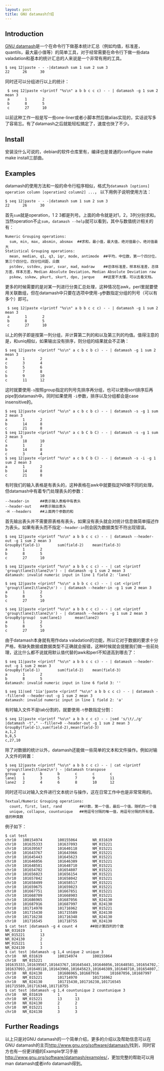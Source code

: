 ```yaml
---
layout: post
title: GNU datamash介绍
---
```


## Introduction
[GNU datamash](http://www.gnu.org/software/datamash/)是一个在命令行下做基本统计汇总（例如均值，标准差，quantils，最大最小值等）的简单工具，对于经常需要在命令行下做一些data valadation和基本的统计汇总的人来说是一个非常有用的工具。

```
$ seq 12|paste - - -|datamash sum 1 sum 2 sum 3
22      26      30
```

同时还可以分组进行以上的统计：

```
 $ seq 12|paste <(printf "%s\n" a b b c c c) - - | datamash -g 1 sum 2 mean 3
 a       1       2
 b       8       5
 c       27      10
```

以前这种工作一般是写一些one-liner或者小脚本然后做alias实现的，实话说写多了容易忘。有了datamash之后就能轻松搞定了，速度也快了不少。

## Install
安装没什么可说的，debian的软件仓库里有，编译也是普通的configure make make install三部曲。

## Examples
datamash的使用方法和一般的命令行程序相似，格式为`datamash [options] operation column [operation2 column2] ...`，
以下用例子说明使用方法：
```
$ seq 12|paste - - -|datamash sum 1 sum 2 sum 3
22      26      30
```
首先`sum`就是operation，1 2 3都是列号。上面的命令就是对1，2，3列分别求和。
当然operation不止`sum`，`datamash --help`就可以看到，其中与数值统计相关的有：
```
Numeric Grouping operations:
  sum, min, max, absmin, absmax  ##求和，最小值，最大值，绝对值最小，绝对值最大
Statistical Grouping operations:
  mean, median, q1, q3, iqr, mode, antimode  ##平均，中位数，第一个四分位，第三个四分位，四分位间距，众数
  pstdev, sstdev, pvar, svar, mad, madraw    ##总体标准差，样本标准差，总体方差，样本方差，Median Absolute Deviation，Median Absolute Deviation raw
  pskew, sskew, pkurt, skurt, dpo, jarque    ##这里不太懂，可以去看文档。
```
更多的时候需要的是对某一列进行分类汇总处理，这种情况在awk，perl里就要使用关联数组，但在datamash中只要在选项中使用`-g`参数指定分组的列号（可以有多个）即可。
```
 $ seq 12|paste <(printf "%s\n" a b b c c c) - - | datamash -g 1 sum 2 mean 3
 a       1       2
 b       8       5
 c       27      10
```
以上的例子即是按第一列分组，并计算第二列的和以及第三列的均值。值得注意的是，和uniq相似，如果输出没有排序，则分组的结果就会不正确：
```
$ seq 12|paste <(printf "%s\n" a c b c b c) - - | datamash -g 1 sum 2 mean 3
a       1       2
c       3       4
b       5       6
c       7       8
b       9       10
c       11      12
```
这时就要使用`-s`按照group指定的列号先排序再分组，也可以使用sort排序后再pipe到datamash中。同时如果使用 `-i`参数，排序以及分组都会是case insensitive的。
```
$ seq 12|paste <(printf "%s\n" a c b c b c) - - | datamash -s -g 1 sum 2 mean 3
a       1       2
b       14      8
c       21      8
$ seq 12|paste <(printf "%s\n" a c b C b C) - - | datamash -s -g 1 sum 2 mean 3
C       18      10
a       1       2
b       14      8
c       3       4
$ seq 12|paste <(printf "%s\n" a c b C b C) - - | datamash -s -i -g 1 sum 2 mean 3
a       1       2
b       14      8
c       21      8
```
有时我们的输入表格是有表头的，这种表格在awk中就要指定NR做不同的处理，但datamash中有着专门处理表头的参数：  
```
--header-in     ##表示输入表格中有表头
--header-out    ##表示输出表头
-H --headers    ##上面两个参数的和
```
首先输出表头并不需要原表格有表头，如果没有表头就会对统计信息做简单描述作为表头。如果有表头而不指定`--header-in`则会因为数据类型不符出现错误。
```
$ seq 12|paste <(printf "%s\n" a b b c c c) - - | datamash --header-out -g 1 sum 2 mean 3
GroupBy(field-1)        sum(field-2)    mean(field-3)
a       1       2
b       8       5
c       27      10

$ seq 12|paste <(printf "%s\n" a b b c c c) - - | cat <(printf 'group\tlane1\tlane2\n') - | datamash -g 1 sum 2 mean 3
datamash: invalid numeric input in line 1 field 2: 'lane1'

$ seq 12|paste <(printf "%s\n" a b b c c c) - - | cat <(printf 'group\tlane1\tlane2\n') - | datamash --header-in -g 1 sum 2 mean 3
a       1       2
b       8       5
c       27      10

$ seq 12|paste <(printf "%s\n" a b b c c c) - - | cat <(printf 'group\tlane1\tlane2\n') - | datamash --headers -g 1 sum 2 mean 3
GroupBy(group)  sum(lane1)      mean(lane2)
a       1       2
b       8       5
c       27      10
```
由于datamash本身就有用作data valadation的功能，所以它对于数据的要求十分严格，有缺失数据或数据类型不正确就会报错，这种时候就会提醒我们做一些前处理，这比什么都不说就用默认值代替的awk和perl不知道高到哪去了：
```
$ seq 11|paste <(printf "%s\n" a b b c c c) - - | datamash --header-out -g 1 sum 2 mean 3
GroupBy(field-1)        sum(field-2)    mean(field-3)
a       1       2
b       8       5
datamash: invalid numeric input in line 6 field 3: ''

$ seq 11|sed '1ia'|paste <(printf "%s\n" a b b c c c) - - | datamash --filler=0 --header-out -g 1 sum 2 mean 3
datamash: invalid numeric input in line 1 field 2: 'a'
```
有时输入文件不是tab分割的，就要使用`-t`参数指定分割：
```
$ seq 12|paste <(printf "%s\n" a b b c c c) - - |sed 's/\t/,/g' |datamash -t"," --filler=0 --header-out -g 1 sum 2 mean 3
GroupBy(field-1),sum(field-2),mean(field-3)
a,1,2
b,8,5
c,27,10
```
除了对数据的统计以外，datamash还能做一些简单的文本和文件操作。例如对输入文件的转置：
```
$ seq 12|paste <(printf "%s\n" a b b c c c) - - | cat <(printf 'group\tlane1\tlane2\n') - |datamash transpose
group   a       b       b       c       c       c
lane1   1       3       5       7       9       11
lane2   2       4       6       8       10      12
```
同时还可以对输入文件进行文本统计与操作，这在日常工作中也是非常常用的。
```
Textual/Numeric Grouping operations:
  count, first, last, rand        ##计数，第一个值，最后一个值，随机的一个值
  unique, collapse, countunique   ##用逗号分隔的唯一值，用逗号分隔的所有值，值的种类数
```
例子如下：
```
$ cat test 
chr10   100154974       100155064       NR_031619
chr10   101635333       101637093       NM_015221
chr10   101639567       101640118       NM_015221
chr10   101643767       101643966       NM_015221
chr10   101645443       101645623       NM_015221
chr10   101646056       101646389       NM_015221
chr10   101648581       101648710       NM_015221
chr10   101654702       101654807       NM_015221
chr10   101656023       101656154       NM_015221
chr10   101657842       101658042       NM_015221
chr10   101658499       101658517       NM_015221
chr10   101659675       101659823       NM_015221
chr10   101667751       101667851       NM_015221
chr10   101668709       101668903       NM_015221
chr10   101686965       101687056       NR_024130
chr10   101687916       101687997       NR_024130
chr10   101714970       101716962       NM_015221
chr10   101715430       101715589       NR_024130
chr10   101716238       101716348       NR_024130
chr10   101716545       101718755       NR_024130
$ cat test |datamash -g 4 count 4      ##统计第四列的个数
NR_031619       1
NM_015221       13
NR_024130       2
NM_015221       1
NR_024130       3
$ cat test |datamash -g 1,4 unique 2 unique 3
chr10   NR_031619       100154974       100155064
chr10   NM_015221       101635333,101639567,101643767,101645443,101646056,101648581,101654702,101656023,101657842,101658499,101659675,101667751,101668709  101637093,101640118,101643966,101645623,101646389,101648710,101654807,101656154,101658042,101658517,101659823,101667851,101668903
chr10   NR_024130       101686965,101687916     101687056,101687997
chr10   NM_015221       101714970       101716962
chr10   NR_024130       101715430,101716238,101716545   101715589,101716348,101718755
$ cat test |datamash -g 1,4 countunique 2 countunique 3
chr10   NR_031619       1       1
chr10   NM_015221       13      13
chr10   NR_024130       2       2
chr10   NM_015221       1       1
chr10   NR_024130       3       3
```
## Further Readings
以上只是对GNU datamash的一个简单介绍，更多的介绍以及帮助信息可以在GNU datamash的主页<http://www.gnu.org/software/datamash/>找到，同时官方也有一份更详细的Example学习手册<http://www.gnu.org/software/datamash/examples/>，更加完整的帮助可以用man datamash或者info datamash得到。
